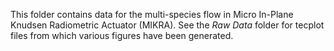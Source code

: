 This folder contains data for the multi-species flow in Micro In-Plane Knudsen Radiometric Actuator (MIKRA). See the *Raw Data* folder for tecplot files from which various figures have been generated. 